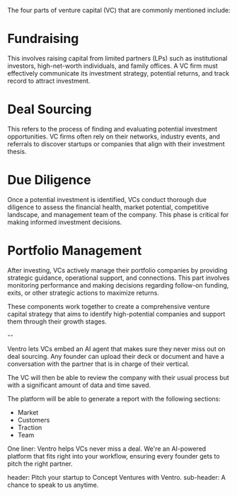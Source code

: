 The four parts of venture capital (VC) that are commonly mentioned include:

# Fundraising

This involves raising capital from limited partners (LPs) such as institutional investors, high-net-worth individuals, and family offices. A VC firm must effectively communicate its investment strategy, potential returns, and track record to attract investment.

# Deal Sourcing

This refers to the process of finding and evaluating potential investment opportunities. VC firms often rely on their networks, industry events, and referrals to discover startups or companies that align with their investment thesis.

# Due Diligence

Once a potential investment is identified, VCs conduct thorough due diligence to assess the financial health, market potential, competitive landscape, and management team of the company. This phase is critical for making informed investment decisions.

# Portfolio Management

After investing, VCs actively manage their portfolio companies by providing strategic guidance, operational support, and connections. This part involves monitoring performance and making decisions regarding follow-on funding, exits, or other strategic actions to maximize returns.

These components work together to create a comprehensive venture capital strategy that aims to identify high-potential companies and support them through their growth stages.

--

Ventro lets VCs embed an AI agent that makes sure they never miss out on deal sourcing. Any founder can upload their deck or document and have a conversation with the partner that is in charge of their vertical.

The VC will then be able to review the company with their usual process but with a significant amount of data and time saved.

The platform will be able to generate a report with the following sections:

- Market
- Customers
- Traction
- Team

One liner:
Ventro helps VCs never miss a deal. We're an AI-powered platform that fits right into your workflow, ensuring every founder gets to pitch the right partner.

header: Pitch your startup to Concept Ventures with Ventro.
sub-header: A chance to speak to us anytime.
